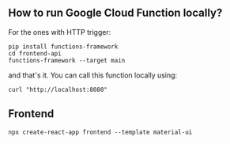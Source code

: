 ## How to run Google Cloud Function locally?

For the ones with HTTP trigger:

```
pip install functions-framework
cd frontend-api
functions-framework --target main
```

and that's it. You can call this function locally using:

```
curl "http://localhost:8080"
```

## Frontend

```
npx create-react-app frontend --template material-ui
```
